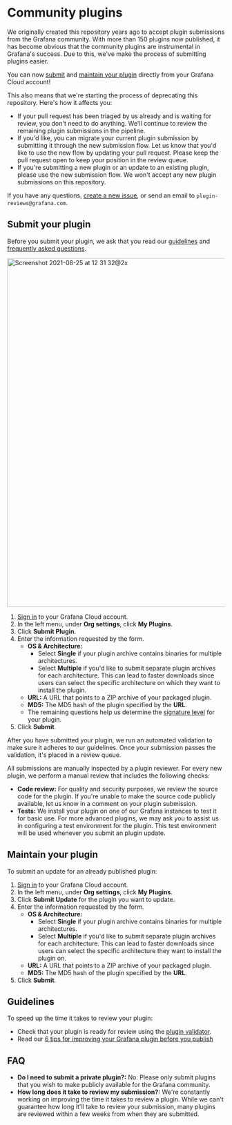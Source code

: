# Community plugins

We originally created this repository years ago to accept plugin submissions from the Grafana community. With more than 150 plugins now published, it has become obvious that the community plugins are instrumental in Grafana's success. Due to this, we've make the process of submitting plugins easier.

You can now [submit](#submit-your-plugin) and [maintain your plugin](#maintain-your-plugin) directly from your Grafana Cloud account!

This also means that we're starting the process of deprecating this repository. Here's how it affects you:

- If your pull request has been triaged by us already and is waiting for review, you don't need to do anything. We'll continue to review the remaining plugin submissions in the pipeline.
- If you'd like, you can migrate your current plugin submission by submitting it through the new submission flow. Let us know that you'd like to use the new flow by updating your pull request. Please keep the pull request open to keep your position in the review queue.
- If you're submitting a new plugin or an update to an existing plugin, please use the new submission flow. We won't accept any new plugin submissions on this repository.

If you have any questions, [create a new issue](https://github.com/grafana/grafana-plugin-repository/issues/new), or send an email to  `plugin-reviews@grafana.com`.

## Submit your plugin

Before you submit your plugin, we ask that you read our [guidelines](#guidelines) and [frequently asked questions](#faq).

<img width="808" alt="Screenshot 2021-08-25 at 12 31 32@2x" src="https://user-images.githubusercontent.com/8396880/130775117-b7839641-b418-4ae8-8a25-16f7a4929599.png">

1. [Sign in](https://grafana.com/auth/sign-in) to your Grafana Cloud account.
1. In the left menu, under **Org settings**, click **My Plugins**.
1. Click **Submit Plugin**.
1. Enter the information requested by the form.
	- **OS & Architecture:** 
		- Select **Single** if your plugin archive contains binaries for multiple architectures.
		- Select **Multiple** if you'd like to submit separate plugin archives for each architecture. This can lead to faster downloads since users can select the specific architecture on which they want to install the plugin.
	- **URL:** A URL that points to a ZIP archive of your packaged plugin.
	- **MD5:** The MD5 hash of the plugin specified by the **URL**.
	- The remaining questions help us determine the [signature level](https://grafana.com/docs/grafana/latest/plugins/plugin-signatures/#plugin-signature-levels) for your plugin.
1. Click **Submit**.

After you have submitted your plugin, we run an automated validation to make sure it adheres to our guidelines. Once your submission passes the validation, it's placed in a review queue. 

All submissions are manually inspected by a plugin reviewer. For every new plugin, we perform a manual review that includes the following checks:

- **Code review:** For quality and security purposes, we review the source code for the plugin. If you're unable to make the source code publicly available, let us know in a comment on your plugin submission.
- **Tests:** We install your plugin on one of our Grafana instances to test it for basic use. For more advanced plugins, we may ask you to assist us in configuring a test environment for the plugin. This test environment will be used whenever you submit an plugin update.

## Maintain your plugin

To submit an update for an already published plugin:

1. [Sign in](https://grafana.com/auth/sign-in) to your Grafana Cloud account.
1. In the left menu, under **Org settings**, click **My Plugins**.
1. Click **Submit Update** for the plugin you want to update.
1. Enter the information requested by the form.
	- **OS & Architecture:** 
		- Select **Single** if your plugin archive contains binaries for multiple architectures.
		- Select **Multiple** if you'd like to submit separate plugin archives for each architecture. This can lead to faster downloads since users can select the specific architecture they want to install the plugin on.
	- **URL:** A URL that points to a ZIP archive of your packaged plugin.
	- **MD5:** The MD5 hash of the plugin specified by the **URL**.
1. Click **Submit**.

## Guidelines

To speed up the time it takes to review your plugin:

- Check that your plugin is ready for review using the [plugin validator](https://plugin-validator.grafana.net).
- Read our [6 tips for improving your Grafana plugin before you publish](https://grafana.com/blog/2021/01/21/6-tips-for-improving-your-grafana-plugin-before-you-publish/)

## FAQ

- **Do I need to submit a private plugin?:** No. Please only submit plugins that you wish to make publicly available for the Grafana community.
- **How long does it take to review my submission?:** We're constantly working on improving the time it takes to review a plugin. While we can't guarantee how long it'll take to review your submission, many plugins are reviewed within a few weeks from when they are submitted.
